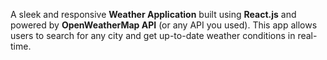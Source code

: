 A sleek and responsive **Weather Application** built using **React.js** and powered by **OpenWeatherMap API** (or any API you used). This app allows users to search for any city and get up-to-date weather conditions in real-time.

